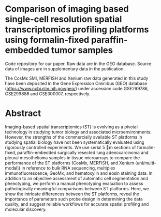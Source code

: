 # Comparison of imaging based single-cell resolution spatial transcriptomics profiling platforms using formalin-fixed paraffin-embedded tumor samples

Code repository for our paper. Raw data are in the GEO database. Source data of images are in supplementary data in the publication.

The CosMx SMI, MERFISH and Xenium raw data generated in this study have been deposited in the Gene Expression Ominibus (GEO) database (https://www.ncbi.nlm.nih.gov/geo/) under accession code GSE299786, GSE299886 and GSE300007, respectively.

# Abstract

Imaging-based spatial transcriptomics (ST) is evolving as a pivotal technology in studying tumor biology and associated microenvironments. However, the strengths of the commercially available ST platforms in studying spatial biology have not been systematically evaluated using rigorously controlled experiments. We use serial 5 m sections of formalin-fixed, paraffin-embedded surgically resected lung adenocarcinoma and pleural mesothelioma samples in tissue microarrays to compare the performance of the ST platforms (CosMx, MERFISH, and Xenium (uni/multi-modal)) in reference to bulk RNA sequencing, multiplex immunofluorescence, GeoMx, and hematoxylin and eosin staining data. In addition to an objective assessment of automatic cell segmentation and phenotyping, we perform a manual phenotyping evaluation to assess pathologically meaningful comparisons between ST platforms. Here, we show the intricate differences between the ST platforms, reveal the importance of parameters such probe design in determining the data quality, and suggest reliable workflows for accurate spatial profiling and molecular discovery.
